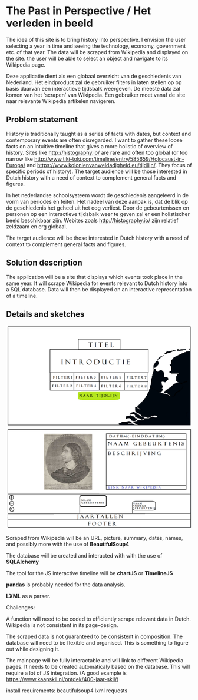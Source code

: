 # The Past in Perspective / Het verleden in beeld

The idea of this site is to bring history into perspective. I envision the user selecting a year in time and seeing the technology, economy, government etc. of that year. 
The data will be scraped from Wikipedia and displayed on the site. the user will be able to select an object and navigate to its Wikipedia page.

Deze applicatie dient als een globaal overzicht van de geschiedenis van Nederland. Het eindproduct zal de gebruiker filters in laten stellen op op basis daarvan een interactieve tijdsbalk weergeven. De meeste data zal komen van het 'scrapen' van Wikipedia. Een gebruiker moet vanaf de site naar relevante Wikipedia artikelen navigeren.

## Problem statement

History is traditionally taught as a series of facts with dates, but context and contemporary events are often disregarded. I want to gather these loose facts on an intuitive timeline that gives a more holistic of overview of history. Sites like http://histography.io/ are rare and often too global (or too narrow like http://www.tiki-toki.com/timeline/entry/585659/Holocaust-in-Europa/ and https://www.kolonienvanweldadigheid.eu/tijdlijn/. They focus of specific periods of history). The target audience will be those interested in Dutch history with a need of context to complement general facts and figures.

In het nederlandse schoolsysteem wordt de geschiedenis aangeleerd in de vorm van periodes en feiten. Het nadeel van deze aanpak is, dat de blik op de geschiedenis het geheel uit het oog verliest. Door de gebeurtenissen en personen op een interactieve tijdsbalk weer te geven zal er een holistischer beeld beschikbaar zijn. Webites zoals http://histography.io/ zijn relatief zeldzaam en erg globaal. 

The target audience will be those interested in Dutch history with a need of context to complement general facts and figures.

## Solution description

The application will be a site that displays which events took place in the same year. It will scrape Wikipedia for events relevant to Dutch history into a SQL database. Data will then be displayed on an interactive representation of a timeline.

## Details and sketches

![Welcome page for the frontend](doc/Welcome_page.png)
![Mainpage eith timeline](doc/Timeline_page.png)

Scraped from Wikipedia will be an URL, picture, summary, dates, names, and possibly more with the use of __BeautifulSoup4__

The database will be created and interacted with with the use of __SQLAlchemy__

The tool for the JS interactive timeline will be __chartJS__ or __TimelineJS__

__pandas__ is probably needed for the data analysis.

__LXML__ as a parser.


Challenges:  

A function will need to be coded to efficiently scrape relevant data in Dutch. Wikipedia is not consistent in its page-design.

The scraped data is not guaranteed to be consistent in composition. The database will need to be flexible and organised. This is something to figure out while designing it.

The mainpage will be fully interactable and will link to different Wikipedia pages. It needs to be created automaticaly based on the database. This will require a lot of JS integration. (A good example is https://www.kaapskil.nl/ontdek/400-jaar-skil/)

install requirements:
beautifulsoup4
lxml
requests
